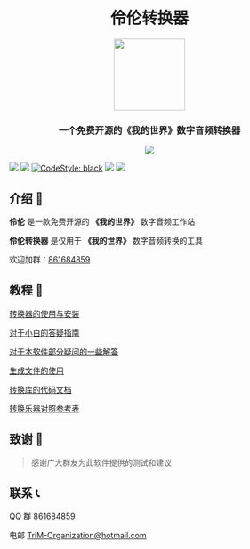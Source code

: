 <h1 align="center">伶伦转换器</h1>

<p align="center">
    <img width="128" height="128" src="https://gitee.com/TriM-Organization/Linglun-Converter/raw/master/resources/LLC_LOGO_OK_PLAIN_BANNER.png">
    </img>
</p>

<h3 align="center">一个免费开源的《我的世界》数字音频转换器</h3>

<p align="center">
<img src="https://img.shields.io/badge/BUILD%20WITH%20LOVE-FF3432?style=for-the-badge">
<p>

[![][Bilibili: 金羿ELS]](https://space.bilibili.com/397369002/)
[![][Bilibili: 诸葛亮与八卦阵]](https://space.bilibili.com/604072474)
[![CodeStyle: black]](https://github.com/psf/black)
[![][python]](https://www.python.org/)
[![][license]](LICENSE)

<!-- [![][release]](../../releases) -->

<!-- 简体中文 | [English](README_EN.md) -->

## 介绍 🚀

**伶伦** 是一款免费开源的 **《我的世界》** 数字音频工作站

**伶伦转换器** 是仅用于 **《我的世界》** 数字音频转换的工具

欢迎加群：[861684859](https://jq.qq.com/?_wv=1027&k=hpeRxrYr)

## 教程 📕

[转换器的使用与安装](./docs/功能使用说明.md)

[对于小白的答疑指南](./docs/新手答疑指南.md)

[对于本软件部分疑问的一些解答](./docs/问与答.md)

[生成文件的使用](https://gitee.com/TriM-Organization/Musicreater/blob/master/docs/%E7%94%9F%E6%88%90%E6%96%87%E4%BB%B6%E7%9A%84%E4%BD%BF%E7%94%A8%E8%AF%B4%E6%98%8E.md)

[转换库的代码文档](https://gitee.com/TriM-Organization/Musicreater/blob/master/docs/%E5%BA%93%E7%9A%84%E7%94%9F%E6%88%90%E4%B8%8E%E5%8A%9F%E8%83%BD%E6%96%87%E6%A1%A3.md)

[转换乐器对照参考表](https://gitee.com/TriM-Organization/Musicreater/blob/master/docs/%E8%BD%AC%E6%8D%A2%E4%B9%90%E5%99%A8%E5%AF%B9%E7%85%A7%E8%A1%A8.md)

## 致谢 🙏

> 感谢广大群友为此软件提供的测试和建议

## 联系 📞

QQ 群 [861684859](https://jq.qq.com/?_wv=1027&k=hpeRxrYr)

电邮 [TriM-Organization@hotmail.com](mailto:TriM-Organization@hotmail.com)

[Bilibili: 金羿ELS]: https://img.shields.io/badge/Bilibili-%E9%87%91%E7%BE%BFELS-00A1E7?style=for-the-badge
[Bilibili: 诸葛亮与八卦阵]: https://img.shields.io/badge/Bilibili-%E8%AF%B8%E8%91%9B%E4%BA%AE%E4%B8%8E%E5%85%AB%E5%8D%A6%E9%98%B5-00A1E7?style=for-the-badge
[CodeStyle: black]: https://img.shields.io/badge/code%20style-black-121110.svg?style=for-the-badge
[python]: https://img.shields.io/badge/python-3.6-AB70FF?style=for-the-badge

<!-- [release]: https://img.shields.io//TriM-Organization/Linglun-Converter?style=for-the-badge -->

[license]: https://img.shields.io/badge/Licence-Apache-228B22?style=for-the-badge
